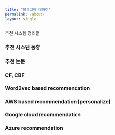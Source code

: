 ```yaml
---
title: "블로그에 대하여"
permalink: /about/
layout: single
---
```


추천 시스템 정리글 <br/>

### 추천 시스템 동향
### 추천 논문
### CF, CBF
### Word2vec based recommendation
### AWS based recommendation (personalize)
### Google cloud recommendation
### Azure recommendation
